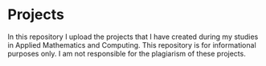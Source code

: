 # Projects
In this repository I upload the projects that I have created during my studies in Applied Mathematics and Computing. 
This repository is for informational purposes only. I am not responsible for the plagiarism of these projects.
